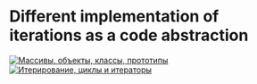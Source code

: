 # Different implementation of iterations as a code abstraction

[![Массивы, объекты, классы, прототипы](https://img.youtube.com/vi/VBMGnAPfmsY/0.jpg)](https://www.youtube.com/watch?v=VBMGnAPfmsY)
[![Итерирование, циклы и итераторы](https://img.youtube.com/vi/lq3b5_UGJas/0.jpg)](https://www.youtube.com/watch?v=lq3b5_UGJas)
